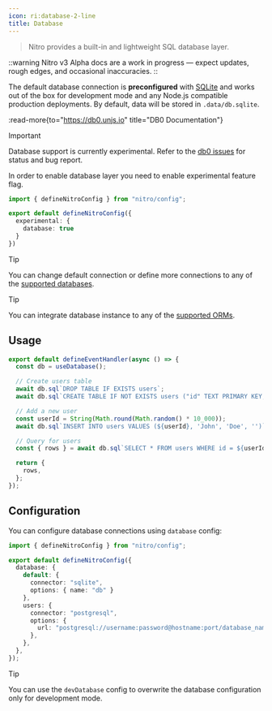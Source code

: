```yaml
---
icon: ri:database-2-line
title: Database
---
```


> Nitro provides a built-in and lightweight SQL database layer.

::warning
Nitro v3 Alpha docs are a work in progress — expect updates, rough edges, and occasional inaccuracies.
::

The default database connection is **preconfigured** with [SQLite](https://db0.unjs.io/connectors/sqlite) and works out of the box for development mode and any Node.js compatible production deployments. By default, data will be stored in `.data/db.sqlite`.

:read-more{to="https://db0.unjs.io" title="DB0 Documentation"}

> [!IMPORTANT]
> Database support is currently experimental.
> Refer to the [db0 issues](https://github.com/unjs/db0/issues) for status and bug report.

In order to enable database layer you need to enable experimental feature flag.

```ts [nitro.config.ts]
import { defineNitroConfig } from "nitro/config";

export default defineNitroConfig({
  experimental: {
    database: true
  }
})
```

> [!TIP]
> You can change default connection or define more connections to any of the [supported databases](https://db0.unjs.io/connectors/sqlite).

> [!TIP]
> You can integrate database instance to any of the [supported ORMs](https://db0.unjs.io/integrations).


## Usage

<!-- automd:file code src="../../examples/database/routes/index.ts" -->

```ts [index.ts]
export default defineEventHandler(async () => {
  const db = useDatabase();

  // Create users table
  await db.sql`DROP TABLE IF EXISTS users`;
  await db.sql`CREATE TABLE IF NOT EXISTS users ("id" TEXT PRIMARY KEY, "firstName" TEXT, "lastName" TEXT, "email" TEXT)`;

  // Add a new user
  const userId = String(Math.round(Math.random() * 10_000));
  await db.sql`INSERT INTO users VALUES (${userId}, 'John', 'Doe', '')`;

  // Query for users
  const { rows } = await db.sql`SELECT * FROM users WHERE id = ${userId}`;

  return {
    rows,
  };
});
```

<!-- /automd -->

## Configuration

You can configure database connections using `database` config:

```ts [nitro.config.ts]
import { defineNitroConfig } from "nitro/config";

export default defineNitroConfig({
  database: {
    default: {
      connector: "sqlite",
      options: { name: "db" }
    },
    users: {
      connector: "postgresql",
      options: {
        url: "postgresql://username:password@hostname:port/database_name"
      },
    },
  },
});
```

> [!TIP]
> You can use the `devDatabase`  config to overwrite the database configuration only for development mode.
